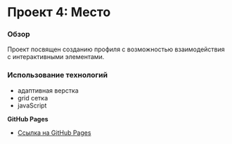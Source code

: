 # Проект 4: Место

### Обзор

 Проект посвящен созданию профиля с возможностью взаимодействия с интерактивными элементами.

### Использование технологий
* адаптивная верстка
* grid сетка
* javaScript

**GitHub Pages**

* [Ссылка на GitHub Pages]()

